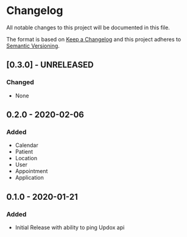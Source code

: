 # Changelog
All notable changes to this project will be documented in this file.

The format is based on [Keep a Changelog](http://keepachangelog.com/en/1.0.0/)
and this project adheres to [Semantic Versioning](http://semver.org/spec/v2.0.0.html).

## [0.3.0] - UNRELEASED
### Changed
- None

## 0.2.0 - 2020-02-06
### Added
- Calendar
- Patient
- Location
- User
- Appointment
- Application

## 0.1.0 - 2020-01-21
### Added
- Initial Release with ability to ping Updox api

[Unreleased]: https://github.com/WeInfuse/updox/compare/v0.2.0...HEAD
[0.2.0]: https://github.com/WeInfuse/updox/compare/v0.1.0...v0.2.0
[0.1.0]: https://github.com/WeInfuse/updox/compare/v0.1.0
